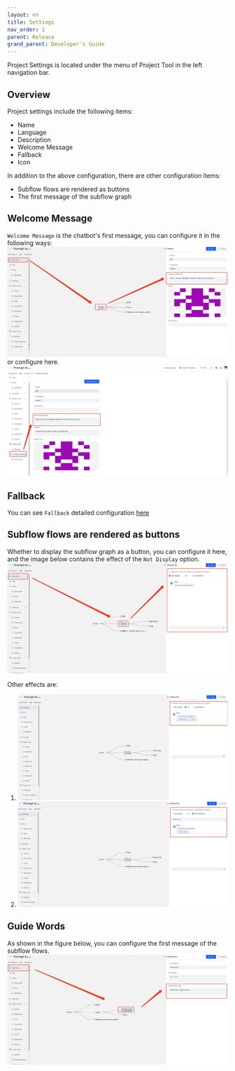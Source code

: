 ```yaml
---
layout: en
title: Settings
nav_order: 1
parent: Release
grand_parent: Developer's Guide
---
```

Project Settings is located under the menu of Project Tool in the left navigation bar. 

## Overview
Project settings include the following items:
- Name
- Language
- Description
- Welcome Message
- Fallback
- Icon

In addition to the above configuration, there are other configuration items:
- Subflow flows are rendered as buttons
- The first message of the subflow graph

## Welcome Message
`Welcome Message` is the chatbot's first message, you can configure it in the following ways:
![welcome_config_1](/assets/images/tutorial/welcome_config_1.jpg)
or configure here.
![welcome_config_2](/assets/images/tutorial/welcome_config_2.jpg)

## Fallback
You can see `Fallback` detailed configuration [here](https://doc.promptai.us/docs/tutorial/defalut_reply/)

## Subflow flows are rendered as buttons
Whether to display the subflow graph as a button, you can configure it here, and the image below contains the effect of the `Not Display` option.
![as_button_1](/assets/images/tutorial/as_button_1.jpg)

Other effects are:
1. ![as_button_2](/assets/images/tutorial/as_button_2.jpg)
2. ![as_button_3](/assets/images/tutorial/as_button_3.jpg)

## Guide Words
As shown in the figure below, you can configure the first message of the subflow flows.
![guide_word_1](/assets/images/tutorial/guide_word_1.jpg)